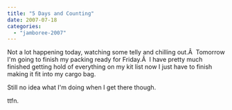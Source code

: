 ```yaml
---
title: "5 Days and Counting"
date: 2007-07-18
categories: 
  - "jamboree-2007"
---
```


Not a lot happening today, watching some telly and chilling out.Â  Tomorrow I'm going to finish my packing ready for Friday.Â  I have pretty much finished getting hold of everything on my kit list now I just have to finish making it fit into my cargo bag.

Still no idea what I'm doing when I get there though.

ttfn.
